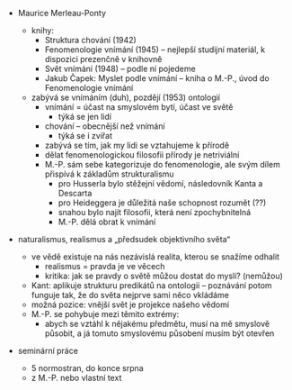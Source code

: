 
* Maurice Merleau-Ponty
  * knihy:
    * Struktura chování (1942)
    * Fenomenologie vnímání (1945) – nejlepší studijní materiál, k dispozici prezenčně v knihovně
    * Svět vnímání (1948) – podle ní pojedeme
    * Jakub Čapek: Myslet podle vnímání – kniha o M.-P., úvod do Fenomenologie vnímání
  * zabývá se vnímáním (duh), pozdějí (1953) ontologií
    * vnímání = účast na smyslovém bytí, účast ve světě
      * týká se jen lidí
    * chování – obecnější než vnímání
      * týká se i zvířat
    * zabývá se tím, jak my lidi se vztahujeme k přírodě
    * dělat fenomenologickou filosofii přírody je netriviální
    * M.-P. sám sebe kategorizuje do fenomenologie, ale svým dílem přispívá k základům strukturalismu
      * pro Husserla bylo stěžejní vědomí, následovník Kanta a Descarta
      * pro Heideggera je důležitá naše schopnost rozumět (??)
      * snahou bylo najít filosofii, která není zpochybnitelná
      * M.-P. dělá obrat k vnímání

* naturalismus, realismus a „předsudek objektivního světa“
  * ve vědě existuje na nás nezávislá realita, kterou se snažíme odhalit
    * realismus = pravda je ve věcech
    * kritika: jak se pravdy o světě můžou dostat do mysli? (nemůžou)
  * Kant: aplikuje strukturu predikátů na ontologii – poznávání potom funguje tak, že do světa nejprve sami něco vkládáme
  * možná pozice: vnější svět je projekce našeho vědomí
  * M.-P. se pohybuje mezi těmito extrémy:
    * abych se vztáhl k nějakému předmětu, musí na mě smyslově působit, a já tomuto smyslovému působení musím být otevřen


* seminární práce
  * 5 normostran, do konce srpna
  * z M.-P. nebo vlastní text
